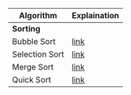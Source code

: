 Algorithm | Explaination 
------------ | ------------- 
**Sorting** | 
Bubble Sort | [link](https://foureyez.github.io/MyExperimentsWithJava/algo/bubblesort)
Selection Sort | [link](https://foureyez.github.io/MyExperimentsWithJava/algo/selectionsort)
Merge Sort | [link](https://foureyez.github.io/MyExperimentsWithJava/algo/mergesort)
Quick Sort | [link](https://foureyez.github.io/MyExperimentsWithJava/algo/quicksort)
